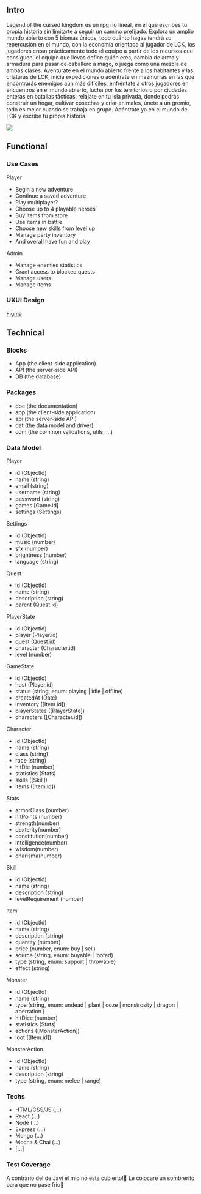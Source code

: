 
## Intro
Legend of the cursed kingdom es un rpg no lineal, en el que escribes tu propia historia sin limitarte a seguir un camino prefijado. Explora un amplio mundo abierto con 5 biomas únicos, todo cuánto hagas tendrá su repercusión en el mundo, con la economía orientada al jugador de LCK, los jugadores crean prácticamente todo el equipo a partir de los recursos que consiguen, el equipo que llevas define quién eres, cambia de arma y armadura para pasar de caballero a mago, o juega como una mezcla de ambas clases. Aventúrate en el mundo abierto frente a los habitantes y las criaturas de LCK, inicia expediciones o adéntrate en mazmorras en las que encontrarás enemigos aún más difíciles, enfréntate a otros jugadores en encuentros en el mundo abierto, lucha por los territorios o por ciudades enteras en batallas tácticas, relájate en tu isla privada, donde podrás construir un hogar, cultivar cosechas y criar animales, únete a un gremio, todo es mejor cuando se trabaja en grupo. Adéntrate ya en el mundo de LCK y escribe tu propia historia.

![](https://media1.giphy.com/media/v1.Y2lkPTc5MGI3NjExbmQ1czVzbDE3ZWljbTR6ZTN3cmE0a3NzdmIzYm8zYWF0N25reW5jZiZlcD12MV9pbnRlcm5hbF9naWZfYnlfaWQmY3Q9Zw/1yld7nW3oQ2IyRubUm/giphy.webp)
## Functional

### Use Cases
Player
- Begin a new adventure
- Continue a saved adventure
- Play multiplayer?
- Choose up to 4 playable heroes
- Buy items from store
- Use items in battle
- Choose new skills from level up
- Manage party inventory
- And overall have fun and play

Admin
- Manage enemies statistics
- Grant access to blocked quests 
- Manage users
- Manage items

### UXUI Design
[Figma](https://www.figma.com/design/nFK7TilzcbyfJ9GPjadQCu/Posible-proyecto?node-id=0-1&t=Xy6rfTAPHVU0dcFh-1)
## Technical

### Blocks
- App (the client-side application)
- API (the server-side API)
- DB (the database)

### Packages
- doc (the documentation)
- app (the client-side application)
- api (the server-side API)
- dat (the data model and driver)
- com (the common validations, utils, ...)

### Data Model
Player
- id (ObjectId)
- name (string)
- email (string)
- username (string)
- password (string)
- games [Game.id]
- settings (Settings)

Settings 
- id (ObjectId)
- music (number)
- sfx (number)
- brightness (number)
- language (string)

Quest 
- id (ObjectId)
- name (string)
- description (string)
- parent (Quest.id)

PlayerState
- id (ObjectId)
- player (Player.id)
- quest (Quest.id)
- character (Character.id)
- level (number)

GameState 
- id (ObjectId)
- host (Player.id)
- status (string, enum: playing | idle | offline)
- createdAt (Date)
- inventory ([Item.id])
- playerStates ([PlayerState])
- characters ([Character.id])

Character
- id (ObjectId)    
- name (string)
- class (string)
- race (string)
- hitDie (number)
- statistics (Stats)
- skills ([Skill])
- items ([Item.id])

Stats 
- armorClass (number)
- hitPoints (number)
- strength(number)
- dexterity(number)
- constitution(number)
- intelligence(number)
- wisdom(number)
- charisma(number)

Skill
- id (ObjectId)
- name (string)
- description (string)
- levelRequirement (number)

Item
- id (ObjectId)
- name (string)
- description (string)
- quantity (number)
- price (number, enum: buy | sell)
- source (string, enum: buyable | looted)
- type (string, enum: support | throwable)
- effect (string)

Monster
- id (ObjectId)
- name (string)
- type (string, enum: undead | plant | ooze | monstrosity | dragon | aberration )
- hitDice (number)
- statistics (Stats)
- actions ([MonsterAction])
- loot ([Item.id])

MonsterAction
- id (ObjectId)
- name (string)
- description (string)
- type (string, enum: melee | range)

### Techs
- HTML/CSS/JS (...)
- React (...)
- Node (...)
- Express (...)
- Mongo (...)
- Mocha & Chai (...)
- [...]

### Test Coverage
A contrario del de Javi el mio no esta cubierto!🤡 Le colocare un sombrerito para que no pase frio👒